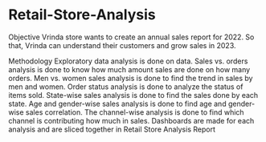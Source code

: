 # Retail-Store-Analysis

Objective
Vrinda store wants to create an annual sales report for 2022. So that, Vrinda can understand their customers and grow sales in 2023.

Methodology
Exploratory data analysis is done on data. Sales vs. orders analysis is done to know how much amount sales are done on how many orders. Men vs. women sales analysis is done to find the trend in sales by men and women. Order status analysis is done to analyze the status of items sold. State-wise sales analysis is done to find the sales done by each state. Age and gender-wise sales analysis is done to find age and gender-wise sales correlation. The channel-wise analysis is done to find which channel is contributing how much in sales. Dashboards are made for each analysis and are sliced together in Retail Store Analysis Report

